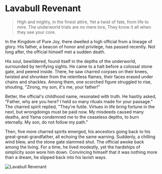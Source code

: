 # Lavabull Revenant

> High and mighty, in the finest attire,
> Yet a twist of fate, from life to mire.
> The underworld trials are no mere lore,
> They know it all when they see your core.

In the Kingdom of Pure Joy, there dwelled a high official from a lineage of
glory. His father, a beacon of honor and privilege, has passed recently. Not
long after, the official himself met a sudden death.

His soul, bewildered, found itself in the depths of the underworld,
surrounded by terrifying sights. He came to a halt before a colossal stone
gate, and peered inside. There, he saw charred corpses on their knees,
twisted and shrunken from the relentless flames, their faces erased under
chains and shackles. Among them, one scorched figure struggled to rise,
shouting, "Zirong, my son, it's me, your father!"

Better, the official's childhood name, resonated with truth. He hastily
asked, "Father, why are you here? I held so many rituals made for your
passage." The charred spirit replied, "They're futile. Virtues in life bring
fortune in the next, but wrongdoings must be paid now. My misdeeds
caused many deaths, and Yama condemned me to the ceaseless depths, to
burn eternally. My son, do not follow my path."

Then, five more charred spirits emerged, his ancestors going back to his
great-great-grandfather, all echoing the same warning. Suddenly, a
chilling wind blew, and the stone gate slammed shut. The official awoke
back among the living. For a time, he lived modestly, yet the hardships of
simplicity soon wore him down. Convincing himself that it was nothing
more than a dream, he slipped back into his lavish ways.

![Lavabull Revenant](/image-20240827220536149.png)